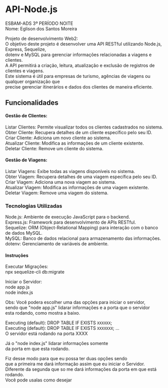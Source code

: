 # API-Node.js
ESBAM-ADS 3º PERÍODO NOITE   
Nome: Eglison dos Santos Moreira

Projeto de desenvolvimento Web2:                                                                      
O objetivo deste projeto é desenvolver uma API RESTful utilizando Node.js, Express, Sequelize,                                                                    
dotenv e MySQL para gerenciar informações relacionadas a viagens e clientes.                                                                                           
A API permitirá a criação, leitura, atualização e exclusão de registros de clientes e viagens.                                                                      
Este sistema é útil para empresas de turismo, agências de viagens ou qualquer organização que                                                                    
precise gerenciar itinerários e dados dos clientes de maneira eficiente.

## Funcionalidades

#### Gestão de Clientes:

Listar Clientes: Permite visualizar todos os clientes cadastrados no sistema.                                                                                      
Obter Cliente: Recupera detalhes de um cliente específico pelo seu ID.                                                                                             
Criar Cliente: Adiciona um novo cliente ao sistema.                                                                                                            
Atualizar Cliente: Modifica as informações de um cliente existente.                                                                                              
Deletar Cliente: Remove um cliente do sistema.                                                                                                                    
 
#### Gestão de Viagens:

Listar Viagens: Exibe todas as viagens disponíveis no sistema.                                                                                                     
Obter Viagem: Recupera detalhes de uma viagem específica pelo seu ID.                                                                                          
Criar Viagem: Adiciona uma nova viagem ao sistema.                                                                                                             
Atualizar Viagem: Modifica as informações de uma viagem existente.                                                                                               
Deletar Viagem: Remove uma viagem do sistema.

### Tecnologias Utilizadas
Node.js: Ambiente de execução JavaScript para o backend.                                                                                                     
Express.js: Framework para desenvolvimento de APIs RESTful.                                                                                                   
Sequelize: ORM (Object-Relational Mapping) para interação com o banco de dados MySQL.                                                                             
MySQL: Banco de dados relacional para armazenamento das informações.                                                                                             
dotenv: Gerenciamento de variáveis de ambiente.

#### Instruções                                                                                                                                                 

Executar Migrações:                                                                                                                                                  
npx sequelize-cli db:migrate

Iniciar o Servidor:                                                                                                                                                 
node app.js                                                                                                                                                         
node index.js

Obs: Você podera escolher uma das opções para iniciar o servidor,                                                                                                  
sendo que "node app.js" lidarar informações e a porta que o servidor                                                                                                    
esta rodando, como mostra a baixo.

Executing (default): DROP TABLE IF EXISTS `XXXXXX`;                                                                                                            
Executing (default): DROP TABLE IF EXISTS `XXXXXXX`;
...                                                                                                                                                                    
O servidor está rodando na porta XXXX

Já o "node index.js" lidarar informações somente                                                                                                                      
da porta em que esta rodando.

Fiz desse modo para que eu possa ter duas opções sendo                                                                                                            
que a primeira me dará informação assim que eu iniciar o Servidor.                                                                                             
Diferente da segunda que so me dará informações da porta em que está rodando.                                                                                       
Você pode usalas como desejar


